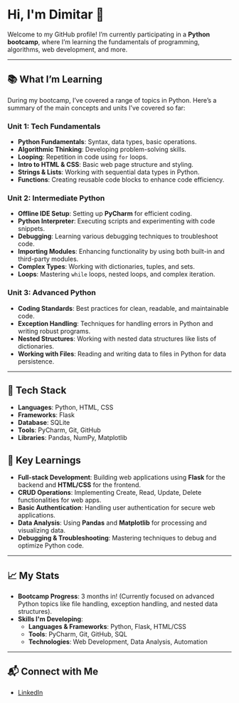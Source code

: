 # Hi, I'm Dimitar 👋

Welcome to my GitHub profile! I’m currently participating in a **Python bootcamp**, where I’m learning the fundamentals of programming, algorithms, web development, and more.

---

## 📚 What I’m Learning

During my bootcamp, I’ve covered a range of topics in Python. Here’s a summary of the main concepts and units I’ve covered so far:

### **Unit 1: Tech Fundamentals**
- **Python Fundamentals**: Syntax, data types, basic operations.
- **Algorithmic Thinking**: Developing problem-solving skills.
- **Looping**: Repetition in code using `for` loops.
- **Intro to HTML & CSS**: Basic web page structure and styling.
- **Strings & Lists**: Working with sequential data types in Python.
- **Functions**: Creating reusable code blocks to enhance code efficiency.

### **Unit 2: Intermediate Python**
- **Offline IDE Setup**: Setting up **PyCharm** for efficient coding.
- **Python Interpreter**: Executing scripts and experimenting with code snippets.
- **Debugging**: Learning various debugging techniques to troubleshoot code.
- **Importing Modules**: Enhancing functionality by using both built-in and third-party modules.
- **Complex Types**: Working with dictionaries, tuples, and sets.
- **Loops**: Mastering `while` loops, nested loops, and complex iteration.

### **Unit 3: Advanced Python**
- **Coding Standards**: Best practices for clean, readable, and maintainable code.
- **Exception Handling**: Techniques for handling errors in Python and writing robust programs.
- **Nested Structures**: Working with nested data structures like lists of dictionaries.
- **Working with Files**: Reading and writing data to files in Python for data persistence.

---

## 🔧 Tech Stack

- **Languages**: Python, HTML, CSS
- **Frameworks**: Flask
- **Database**: SQLite
- **Tools**: PyCharm, Git, GitHub
- **Libraries**: Pandas, NumPy, Matplotlib

## 🧠 Key Learnings

- **Full-stack Development**: Building web applications using **Flask** for the backend and **HTML/CSS** for the frontend.
- **CRUD Operations**: Implementing Create, Read, Update, Delete functionalities for web apps.
- **Basic Authentication**: Handling user authentication for secure web applications.
- **Data Analysis**: Using **Pandas** and **Matplotlib** for processing and visualizing data.
- **Debugging & Troubleshooting**: Mastering techniques to debug and optimize Python code.

---

## 📈 My Stats

- **Bootcamp Progress**: 3 months in! (Currently focused on advanced Python topics like file handling, exception handling, and nested data structures).
- **Skills I'm Developing**:
  - **Languages & Frameworks**: Python, Flask, HTML/CSS
  - **Tools**: PyCharm, Git, GitHub, SQL
  - **Technologies**: Web Development, Data Analysis, Automation

---

## 📬 Connect with Me

- [LinkedIn](https://www.linkedin.com/in/dimitar-d-18b332235)
